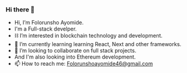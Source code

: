 ### Hi there 👋

- Hi, I’m Folorunsho Ayomide.
- I'm a Full-stack develper.
- ⛓ I’m interested in blockchain technology and development.
- 🌱 I’m currently learning learning React, Next and other frameworks. 
- 👯 I’m looking to collaborate on full stack projects.
- And I'm also looking into Ethereum development.
- 📫 How to reach me: Folorunshoayomide46@gmail.com



